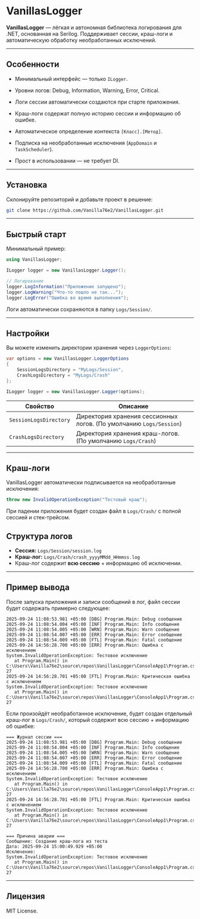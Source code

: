 # VanillasLogger

**VanillasLogger** — лёгкая и автономная библиотека логирования для .NET, основанная на Serilog. Поддерживает сессии, краш-логи и автоматическую обработку необработанных исключений.

---

## Особенности

- Минимальный интерфейс — только `ILogger`.

- Уровни логов: Debug, Information, Warning, Error, Critical.

- Логи сессии автоматически создаются при старте приложения.

- Краш-логи содержат полную историю сессии и информацию об ошибке.

- Автоматическое определение контекста `[Класс].[Метод]`.

- Подписка на необработанные исключения (`AppDomain` и `TaskScheduler`).

- Прост в использовании — не требует DI.

---

## Установка

Склонируйте репозиторий и добавьте проект в решение:

```bash
git clone https://github.com/Vanilla76e2/VanillasLogger.git
```

---

## Быстрый старт

Минимальный пример:

```csharp
using VanillasLogger;

ILogger logger = new VanillasLogger.Logger();

// Логирование
logger.LogInformation("Приложение запущено");
logger.LogWarning("Что-то пошло не так...");
logger.LogError("Ошибка во время выполнения");
```

Логи автоматически сохраняются в папку `Logs/Session/`.

---

## Настройки

Вы можете изменить директории хранения через `LoggerOptions`:

```cs
var options = new VanillasLogger.LoggerOptions
{
    SessionLogsDirectory = "MyLogs/Session",
    CrashLogsDirectory = "MyLogs/Crash"
};

ILogger logger = new VanillasLogger.Logger(options);
```

| Свойство               | Описание                                                                                              |
| ---------------------- | ----------------------------------------------------------------------------------------------------- |
| `SessionLogsDirectory` | Директория хранения сессионных логов. (По умолчанию `Logs/Session`)                                 |
| `CrashLogsDirectory`   | Директория хранения краш-логов. (По умолчанию `Logs/Crash`)                                         |

---

## Краш-логи

VanillasLogger автоматически подписывается на необработанные исключения:

```cs
throw new InvalidOperationException("Тестовый краш");
```

При падении приложения будет создан файл в `Logs/Crash/` с полной сессией и стек-трейсом.

## Структура логов

* **Сессия:** `Logs/Session/session.log`
* **Краш-лог:** `Logs/Crash/crash_yyyyMMdd_HHmmss.log`
* Краш-лог содержит **всю сессию** + информацию об исключении.

---

## Пример вывода

После запуска приложения и записи сообщений в лог, файл сессии будет содержать примерно следующее:
```log
2025-09-24 11:08:53.981 +05:00 [DBG] Program.Main: Debug сообщение
2025-09-24 11:08:54.004 +05:00 [INF] Program.Main: Info сообщение
2025-09-24 11:08:54.005 +05:00 [WRN] Program.Main: Warn сообщение
2025-09-24 11:08:54.007 +05:00 [ERR] Program.Main: Error сообщение
2025-09-24 11:08:54.009 +05:00 [FTL] Program.Main: Fatal сообщение
2025-09-24 14:56:28.700 +05:00 [ERR] Program.Main: Ошибка с исключением
System.InvalidOperationException: Тестовое исключение
   at Program.Main() in C:\Users\Vanilla76e2\source\repos\VanillasLogger\ConsoleApp1\Program.cs:line 27
2025-09-24 14:56:28.701 +05:00 [FTL] Program.Main: Критическая ошибка с исключением
System.InvalidOperationException: Тестовое исключение
   at Program.Main() in C:\Users\Vanilla76e2\source\repos\VanillasLogger\ConsoleApp1\Program.cs:line 27
```


Если произойдёт необработанное исключение, будет создан отдельный краш-лог в `Logs/Crash/`, который содержит всю сессию + информацию об ошибке:

```log
=== Журнал сессии ===
2025-09-24 11:08:53.981 +05:00 [DBG] Program.Main: Debug сообщение
2025-09-24 11:08:54.004 +05:00 [INF] Program.Main: Info сообщение
2025-09-24 11:08:54.005 +05:00 [WRN] Program.Main: Warn сообщение
2025-09-24 11:08:54.007 +05:00 [ERR] Program.Main: Error сообщение
2025-09-24 11:08:54.009 +05:00 [FTL] Program.Main: Fatal сообщение
2025-09-24 14:56:28.700 +05:00 [ERR] Program.Main: Ошибка с исключением
System.InvalidOperationException: Тестовое исключение
   at Program.Main() in C:\Users\Vanilla76e2\source\repos\VanillasLogger\ConsoleApp1\Program.cs:line 27
2025-09-24 14:56:28.701 +05:00 [FTL] Program.Main: Критическая ошибка с исключением
System.InvalidOperationException: Тестовое исключение
   at Program.Main() in C:\Users\Vanilla76e2\source\repos\VanillasLogger\ConsoleApp1\Program.cs:line 27

=== Причина аварии ===
Сообщение: Создание краш-лога из теста
Дата: 2025-09-24 15:00:49.929 +05:00
Исключение:
System.InvalidOperationException: Тестовое исключение
   at Program.Main() in C:\Users\Vanilla76e2\source\repos\VanillasLogger\ConsoleApp1\Program.cs:line 27
```

---

## Лицензия

MIT License.
